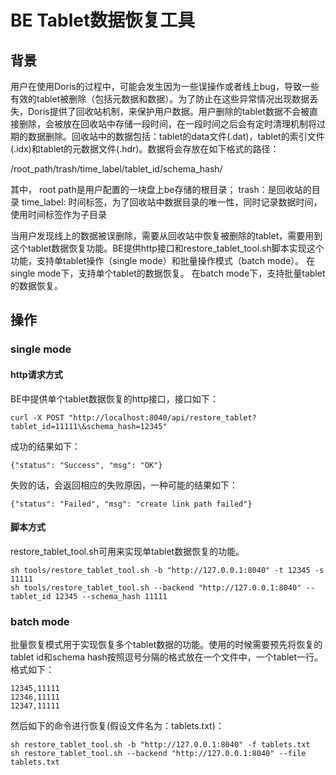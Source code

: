 <!-- 
Licensed to the Apache Software Foundation (ASF) under one
or more contributor license agreements.  See the NOTICE file
distributed with this work for additional information
regarding copyright ownership.  The ASF licenses this file
to you under the Apache License, Version 2.0 (the
"License"); you may not use this file except in compliance
with the License.  You may obtain a copy of the License at

  http://www.apache.org/licenses/LICENSE-2.0

Unless required by applicable law or agreed to in writing,
software distributed under the License is distributed on an
"AS IS" BASIS, WITHOUT WARRANTIES OR CONDITIONS OF ANY
KIND, either express or implied.  See the License for the
specific language governing permissions and limitations
under the License.
-->

# BE Tablet数据恢复工具

## 背景

用户在使用Doris的过程中，可能会发生因为一些误操作或者线上bug，导致一些有效的tablet被删除（包括元数据和数据）。为了防止在这些异常情况出现数据丢失，Doris提供了回收站机制，来保护用户数据。用户删除的tablet数据不会被直接删除，会被放在回收站中存储一段时间，在一段时间之后会有定时清理机制将过期的数据删除。回收站中的数据包括：tablet的data文件(.dat)，tablet的索引文件(.idx)和tablet的元数据文件(.hdr)。数据将会存放在如下格式的路径：

/root_path/trash/time_label/tablet_id/schema_hash/

其中， root path是用户配置的一块盘上be存储的根目录；
trash：是回收站的目录
time_label: 时间标签，为了回收站中数据目录的唯一性，同时记录数据时间，使用时间标签作为子目录

当用户发现线上的数据被误删除，需要从回收站中恢复被删除的tablet，需要用到这个tablet数据恢复功能。BE提供http接口和restore_tablet_tool.sh脚本实现这个功能，支持单tablet操作（single mode）和批量操作模式（batch mode）。
在single mode下，支持单个tablet的数据恢复。
在batch mode下，支持批量tablet的数据恢复。

## 操作

### single mode

#### http请求方式

BE中提供单个tablet数据恢复的http接口，接口如下：

```
curl -X POST "http://localhost:8040/api/restore_tablet?tablet_id=11111\&schema_hash=12345"
```


成功的结果如下：
```
{"status": "Success", "msg": "OK"}
```

失败的话，会返回相应的失败原因，一种可能的结果如下：
```
{"status": "Failed", "msg": "create link path failed"}
```

#### 脚本方式

restore_tablet_tool.sh可用来实现单tablet数据恢复的功能。

```
sh tools/restore_tablet_tool.sh -b "http://127.0.0.1:8040" -t 12345 -s 11111
sh tools/restore_tablet_tool.sh --backend "http://127.0.0.1:8040" --tablet_id 12345 --schema_hash 11111
```

### batch mode

批量恢复模式用于实现恢复多个tablet数据的功能。使用的时候需要预先将恢复的tablet id和schema hash按照逗号分隔的格式放在一个文件中，一个tablet一行。
格式如下：
```
12345,11111
12346,11111
12347,11111
```

然后如下的命令进行恢复(假设文件名为：tablets.txt)：

```
sh restore_tablet_tool.sh -b "http://127.0.0.1:8040" -f tablets.txt
sh restore_tablet_tool.sh --backend "http://127.0.0.1:8040" --file tablets.txt
```
